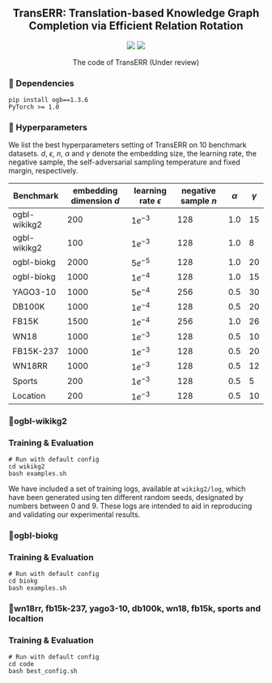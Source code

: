 <h2 align="center">
TransERR: Translation-based Knowledge Graph Completion via Efficient Relation Rotation
</h2>

<p align="center">
  <img src="https://img.shields.io/badge/License-Apache%202.0-blue.svg">
  <img src="https://img.shields.io/badge/PyTorch-%23EE4C2C.svg?e&logo=PyTorch&logoColor=white">
</p>


<p align="center">
The code of TransERR (Under review)
</p>






### 🔬 Dependencies
```
pip install ogb==1.3.6
PyTorch >= 1.0
```

### 📜 Hyperparameters

We list the best hyperparameters setting of TransERR on 10 benchmark datasets. $d$, $\epsilon$, $n$, $\alpha$ and $\gamma$ denote the embedding size, the learning rate, the negative sample, the self-adversarial sampling temperature and fixed margin, respectively.

| Benchmark        | embedding dimension $d$ | learning rate $\epsilon$ | negative sample $n$ | $\alpha$ | $\gamma$ |
|------------------|------------------------|--------------------------|--------------------|---------|----------|
| ogbl-wikikg2     | 200                    | $1e^{-3}$                | 128                | 1.0     | 15       |
| ogbl-wikikg2     | 100                    | $1e^{-3}$                | 128                | 1.0     | 8        |
| ogbl-biokg       | 2000                   | $5e^{-5}$                | 128                | 1.0     | 20       |
| ogbl-biokg       | 1000                   | $1e^{-4}$                | 128                | 1.0     | 15       |
| YAGO3-10         | 1000                   | $5e^{-4}$                | 256                | 0.5     | 30       |
| DB100K           | 1000                   | $1e^{-4}$                | 128                | 0.5     | 20       |
| FB15K            | 1500                   | $1e^{-4}$                | 256                | 1.0     | 26       |
| WN18             | 1000                   | $1e^{-3}$                | 128                | 0.5     | 10       |
| FB15K-237        | 1000                   | $1e^{-3}$                | 128                | 0.5     | 20       |
| WN18RR           | 1000                   | $1e^{-3}$                | 128                | 0.5     | 12       |
| Sports           | 200                    | $1e^{-3}$                | 128                | 0.5     | 5        |
| Location         | 200                    | $1e^{-3}$                | 128                | 0.5     | 10       |


### 🚀ogbl-wikikg2

### Training & Evaluation
```
# Run with default config 
cd wikikg2
bash examples.sh
```
We have included a set of training logs, available at ```wikikg2/log```, which have been generated using ten different random seeds, designated by numbers between 0 and 9. These logs are intended to aid in reproducing and validating our experimental results.


### 🚀ogbl-biokg

### Training & Evaluation
```
# Run with default config
cd biokg
bash examples.sh
```

### 🚀wn18rr, fb15k-237, yago3-10, db100k, wn18, fb15k, sports and localtion


### Training & Evaluation

```
# Run with default config
cd code
bash best_config.sh
```

